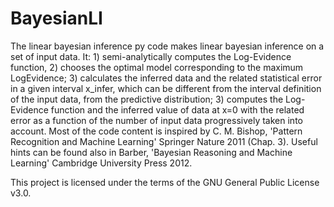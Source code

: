 # BayesianLI
The linear bayesian inference py code makes linear bayesian inference on a set of input data. It: 1) semi-analytically computes the Log-Evidence function, 2) chooses the optimal model corresponding to the maximum LogEvidence; 3) calculates the inferred data and the related statistical error in a given interval x_infer, which can be different from the interval definition of the input data, from the predictive distribution; 3) computes the Log-Evidence function and the inferred value of data at x=0 with the related error as a function of the number of input data progressively taken into account.
Most of the code content is inspired by C. M. Bishop, 'Pattern Recognition and Machine Learning' Springer Nature 2011 (Chap. 3).
Useful hints can be found also in Barber, 'Bayesian Reasoning and Machine Learning' Cambridge University Press 2012.

This project is licensed under the terms of the GNU General Public License v3.0.
